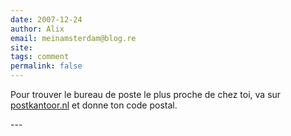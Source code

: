 ```yaml
---
date: 2007-12-24
author: Alix
email: meinamsterdam@blog.re
site: 
tags: comment
permalink: false
---
```


<p>
Pour trouver le bureau de poste le plus proche de chez toi, va sur <a href="http://www.postkantoor.nl/" rel="nofollow">postkantoor.nl</a> et donne ton code postal.
</p>
---